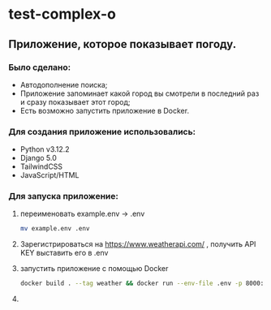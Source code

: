 # test-complex-o

## Приложение, которое показывает погоду.
### Было сделано:

- Автодополнение поиска;
- Приложение запоминает какой город вы смотрели в последний раз и сразу показывает этот город;
- Есть возможно запустить приложение в Docker.


### Для создания приложение использовались:

- Python v3.12.2
- Django 5.0
- TailwindCSS
- JavaScript/HTML


### Для запуска приложение:
1. переименовать example.env -> .env
    ```bash
    mv example.env .env
    ```

2. Зарегистрироваться на https://www.weatherapi.com/ , получить API KEY выставить его в .env
3. запустить приложение с помощью Docker
    ```bash
    docker build . --tag weather && docker run --env-file .env -p 8000:8000 -d weather:latest
    ```
4. 
